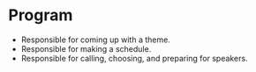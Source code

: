 # Program

- Responsible for coming up with a theme.
- Responsible for making a schedule.
- Responsible for calling, choosing, and preparing for speakers.
